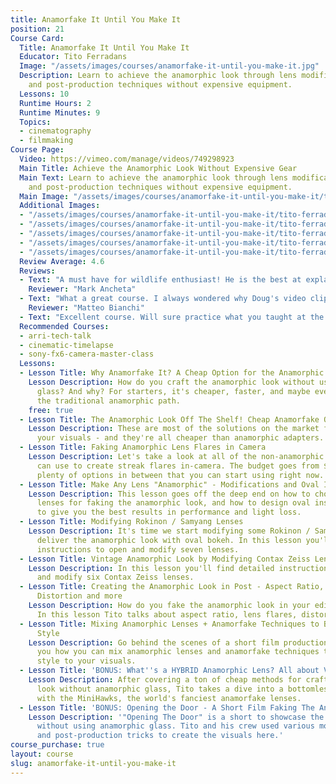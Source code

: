 ```yaml
---
title: Anamorfake It Until You Make It
position: 21
Course Card:
  Title: Anamorfake It Until You Make It
  Educator: Tito Ferradans
  Image: "/assets/images/courses/anamorfake-it-until-you-make-it.jpg"
  Description: Learn to achieve the anamorphic look through lens modifications, filters,
    and post-production techniques without expensive equipment.
  Lessons: 10
  Runtime Hours: 2
  Runtime Minutes: 9
  Topics:
  - cinematography
  - filmmaking
Course Page:
  Video: https://vimeo.com/manage/videos/749298923
  Main Title: Achieve the Anamorphic Look Without Expensive Gear
  Main Text: Learn to achieve the anamorphic look through lens modifications, filters,
    and post-production techniques without expensive equipment.
  Main Image: "/assets/images/courses/anamorfake-it-until-you-make-it/tito-ferradans-anamorfake-it-until-you-make-it-1.jpg"
  Additional Images:
  - "/assets/images/courses/anamorfake-it-until-you-make-it/tito-ferradans-anamorfake-it-until-you-make-it-2.jpg"
  - "/assets/images/courses/anamorfake-it-until-you-make-it/tito-ferradans-anamorfake-it-until-you-make-it-3.jpg"
  - "/assets/images/courses/anamorfake-it-until-you-make-it/tito-ferradans-anamorfake-it-until-you-make-it-4.jpg"
  - "/assets/images/courses/anamorfake-it-until-you-make-it/tito-ferradans-anamorfake-it-until-you-make-it-5.jpg"
  - "/assets/images/courses/anamorfake-it-until-you-make-it/tito-ferradans-anamorfake-it-until-you-make-it-6.jpg"
  Review Average: 4.6
  Reviews:
  - Text: "A must have for wildlife enthusiast! He is the best at explaining things!"
    Reviewer: "Mark Ancheta"
  - Text: "What a great course. I always wondered why Doug's video clips looked so good and now I know."
    Reviewer: "Matteo Bianchi"
  - Text: "Excellent course. Will sure practice what you taught at the local bird sanctuary."
  Recommended Courses:
  - arri-tech-talk
  - cinematic-timelapse
  - sony-fx6-camera-master-class
  Lessons:
  - Lesson Title: Why Anamorfake It? A Cheap Option for the Anamorphic Look
    Lesson Description: How do you craft the anamorphic look without using any anamorphic
      glass? And why? For starters, it's cheaper, faster, and maybe even easier than
      the traditional anamorphic path.
    free: true
  - Lesson Title: The Anamorphic Look Off The Shelf! Cheap Anamorfake Options
    Lesson Description: These are most of the solutions on the market for anamorfaking
      your visuals - and they're all cheaper than anamorphic adapters.
  - Lesson Title: Faking Anamorphic Lens Flares in Camera
    Lesson Description: Let's take a look at all of the non-anamorphic techniques you
      can use to create streak flares in-camera. The budget goes from $2 to $200 with
      plenty of options in between that you can start using right now.
  - Lesson Title: Make Any Lens "Anamorphic" - Modifications and Oval Inserts
    Lesson Description: This lesson goes off the deep end on how to choose the best
      lenses for faking the anamorphic look, and how to design oval inserts in a way
      to give you the best results in performance and light loss.
  - Lesson Title: Modifying Rokinon / Samyang Lenses
    Lesson Description: It's time we start modifying some Rokinon / Samyang lenses to
      deliver the anamorphic look with oval bokeh. In this lesson you'll find detailed
      instructions to open and modify seven lenses.
  - Lesson Title: Vintage Anamorphic Look by Modifying Contax Zeiss Lenses
    Lesson Description: In this lesson you'll find detailed instructions on how to open
      and modify six Contax Zeiss lenses.
  - Lesson Title: Creating the Anamorphic Look in Post - Aspect Ratio, Lens Flares,
      Distortion and more
    Lesson Description: How do you fake the anamorphic look in your editing software?
      In this lesson Tito talks about aspect ratio, lens flares, distortion and more.
  - Lesson Title: Mixing Anamorphic Lenses + Anamorfake Techniques to Boost Your Visual
      Style
    Lesson Description: Go behind the scenes of a short film production as Tito shows
      you how you can mix anamorphic lenses and anamorfake techniques to add a unique
      style to your visuals.
  - Lesson Title: 'BONUS: What''s a HYBRID Anamorphic Lens? All about Vantage MiniHawks'
    Lesson Description: After covering a ton of cheap methods for crafting the anamorphic
      look without anamorphic glass, Tito takes a dive into a bottomless budget approach
      with the MiniHawks, the world's fanciest anamorfake lenses.
  - Lesson Title: 'BONUS: Opening the Door - A Short Film Faking The Anamorphic Look'
    Lesson Description: '"Opening The Door" is a short to showcase the anamorphic look
      without using anamorphic glass. Tito and his crew used various modified lenses
      and post-production tricks to create the visuals here.'
course_purchase: true
layout: course
slug: anamorfake-it-until-you-make-it
---
```


